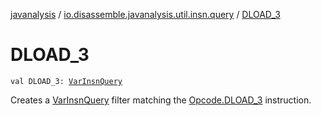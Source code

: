 [javanalysis](../index.md) / [io.disassemble.javanalysis.util.insn.query](index.md) / [DLOAD_3](./-d-l-o-a-d_3.md)

# DLOAD_3

`val DLOAD_3: `[`VarInsnQuery`](-var-insn-query/index.md)

Creates a [VarInsnQuery](-var-insn-query/index.md) filter matching the [Opcode.DLOAD_3](#) instruction.

